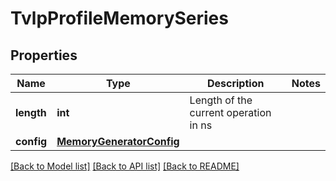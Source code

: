 # TvlpProfileMemorySeries

## Properties
Name | Type | Description | Notes
------------ | ------------- | ------------- | -------------
**length** | **int** | Length of the current operation in ns | 
**config** | [**MemoryGeneratorConfig**](MemoryGeneratorConfig.md) |  | 

[[Back to Model list]](../README.md#documentation-for-models) [[Back to API list]](../README.md#documentation-for-api-endpoints) [[Back to README]](../README.md)



